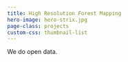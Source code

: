```yaml
---
title: High Resolution Forest Mapping
hero-image: hero-strix.jpg
page-class: projects
custom-css: thumbnail-list
---
```


We do open data.
